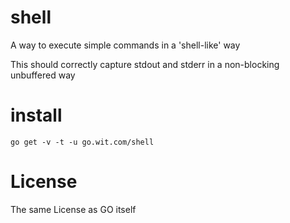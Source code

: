 # shell

A way to execute simple commands in a 'shell-like' way

This should correctly capture stdout and stderr in a
non-blocking unbuffered way

# install

```
go get -v -t -u go.wit.com/shell
```
# License

The same License as GO itself
